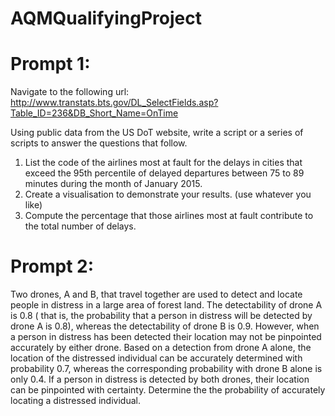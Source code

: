 # AQMQualifyingProject
# Prompt 1: 

Navigate to the following url:
http://www.transtats.bts.gov/DL_SelectFields.asp?Table_ID=236&DB_Short_Name=OnTime

Using public data from the US DoT website, write a script or a series of scripts to answer the questions that follow.
  1. List the code of the airlines most at fault for the delays in cities that exceed the 95th percentile of delayed departures between 75 to 89 minutes during the month of January 2015.
  2. Create a visualisation to demonstrate your results. (use whatever you like)
  3. Compute the percentage that those airlines most at fault contribute to the total number of delays.

# Prompt 2:

Two drones, A and B, that travel together are used to detect and locate people in distress in a large area of forest land. The detectability of drone A is 0.8 ( that is, the probability that a person in distress will be detected by drone A is 0.8), whereas the detectability of drone B is 0.9. However, when a person in distress has been detected their location may not be pinpointed accurately by either drone. Based on a detection from drone A alone, the location of the distressed individual can be accurately determined with probability 0.7, whereas the corresponding probability with drone B alone is only 0.4. If a person in distress is detected by both drones, their location can be pinpointed with certainty. Determine the the probability of accurately locating a distressed individual.
